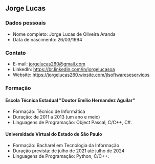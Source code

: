 ## Jorge Lucas

### Dados pessoais
* Nome completo: Jorge Lucas de Oliveira Aranda
* Data de nascimento: 26/03/1994

### Contato
* E-mail: jorgelucas260@gmail.com
* LinkedIn: https://br.linkedin.com/in/jorgelucasoa
* Website: https://jorgelucas260.wixsite.com/jlsoftwareseservicos

### Formação

#### Escola Técnica Estadual "Doutor Emílio Hernandez Aguilar" 
* Formação: Técnico de Informática
* Duração: de 2011 a 2013 (um ano e meio)
* Linguagens de Programação: Object Pascal, C/C++, C#.

#### Universidade Virtual do Estado de São Paulo 
* Formação: Bacharel em Tecnologia da Informação
* Duração prevista: de julho de 2021 até julho de 2024
* Linguagens de Programação: Python, C/C++.
